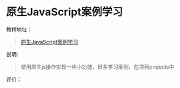 # 原生JavaScript案例学习


教程地址：
>[原生JavaScript案例学习](http://www.fgm.cc/learn/)

说明:
>使用原生js操作实现一些小功能，很多学习案例，在项目projects中

评价：
>





